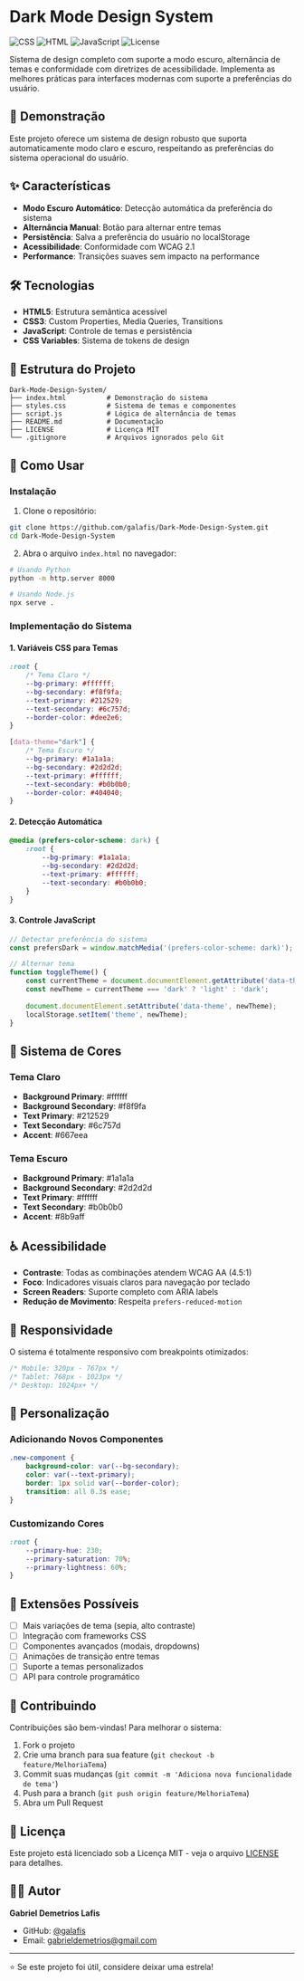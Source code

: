 # Dark Mode Design System

![CSS](https://img.shields.io/badge/CSS3-1572B6?style=flat&logo=css3&logoColor=white)
![HTML](https://img.shields.io/badge/HTML5-E34F26?style=flat&logo=html5&logoColor=white)
![JavaScript](https://img.shields.io/badge/JavaScript-F7DF1E?style=flat&logo=javascript&logoColor=black)
![License](https://img.shields.io/badge/license-MIT-blue.svg)

Sistema de design completo com suporte a modo escuro, alternância de temas e conformidade com diretrizes de acessibilidade. Implementa as melhores práticas para interfaces modernas com suporte a preferências do usuário.

## 🌙 Demonstração

Este projeto oferece um sistema de design robusto que suporta automaticamente modo claro e escuro, respeitando as preferências do sistema operacional do usuário.

## ✨ Características

- **Modo Escuro Automático**: Detecção automática da preferência do sistema
- **Alternância Manual**: Botão para alternar entre temas
- **Persistência**: Salva a preferência do usuário no localStorage
- **Acessibilidade**: Conformidade com WCAG 2.1
- **Performance**: Transições suaves sem impacto na performance

## 🛠️ Tecnologias

- **HTML5**: Estrutura semântica acessível
- **CSS3**: Custom Properties, Media Queries, Transitions
- **JavaScript**: Controle de temas e persistência
- **CSS Variables**: Sistema de tokens de design

## 📁 Estrutura do Projeto

```
Dark-Mode-Design-System/
├── index.html          # Demonstração do sistema
├── styles.css          # Sistema de temas e componentes
├── script.js           # Lógica de alternância de temas
├── README.md           # Documentação
├── LICENSE             # Licença MIT
└── .gitignore          # Arquivos ignorados pelo Git
```

## 🚀 Como Usar

### Instalação

1. Clone o repositório:
```bash
git clone https://github.com/galafis/Dark-Mode-Design-System.git
cd Dark-Mode-Design-System
```

2. Abra o arquivo `index.html` no navegador:
```bash
# Usando Python
python -m http.server 8000

# Usando Node.js
npx serve .
```

### Implementação do Sistema

#### 1. Variáveis CSS para Temas
```css
:root {
    /* Tema Claro */
    --bg-primary: #ffffff;
    --bg-secondary: #f8f9fa;
    --text-primary: #212529;
    --text-secondary: #6c757d;
    --border-color: #dee2e6;
}

[data-theme="dark"] {
    /* Tema Escuro */
    --bg-primary: #1a1a1a;
    --bg-secondary: #2d2d2d;
    --text-primary: #ffffff;
    --text-secondary: #b0b0b0;
    --border-color: #404040;
}
```

#### 2. Detecção Automática
```css
@media (prefers-color-scheme: dark) {
    :root {
        --bg-primary: #1a1a1a;
        --bg-secondary: #2d2d2d;
        --text-primary: #ffffff;
        --text-secondary: #b0b0b0;
    }
}
```

#### 3. Controle JavaScript
```javascript
// Detectar preferência do sistema
const prefersDark = window.matchMedia('(prefers-color-scheme: dark)');

// Alternar tema
function toggleTheme() {
    const currentTheme = document.documentElement.getAttribute('data-theme');
    const newTheme = currentTheme === 'dark' ? 'light' : 'dark';
    
    document.documentElement.setAttribute('data-theme', newTheme);
    localStorage.setItem('theme', newTheme);
}
```

## 🎨 Sistema de Cores

### Tema Claro
- **Background Primary**: #ffffff
- **Background Secondary**: #f8f9fa
- **Text Primary**: #212529
- **Text Secondary**: #6c757d
- **Accent**: #667eea

### Tema Escuro
- **Background Primary**: #1a1a1a
- **Background Secondary**: #2d2d2d
- **Text Primary**: #ffffff
- **Text Secondary**: #b0b0b0
- **Accent**: #8b9aff

## ♿ Acessibilidade

- **Contraste**: Todas as combinações atendem WCAG AA (4.5:1)
- **Foco**: Indicadores visuais claros para navegação por teclado
- **Screen Readers**: Suporte completo com ARIA labels
- **Redução de Movimento**: Respeita `prefers-reduced-motion`

## 📱 Responsividade

O sistema é totalmente responsivo com breakpoints otimizados:

```css
/* Mobile: 320px - 767px */
/* Tablet: 768px - 1023px */
/* Desktop: 1024px+ */
```

## 🔧 Personalização

### Adicionando Novos Componentes
```css
.new-component {
    background-color: var(--bg-secondary);
    color: var(--text-primary);
    border: 1px solid var(--border-color);
    transition: all 0.3s ease;
}
```

### Customizando Cores
```css
:root {
    --primary-hue: 230;
    --primary-saturation: 70%;
    --primary-lightness: 60%;
}
```

## 🔧 Extensões Possíveis

- [ ] Mais variações de tema (sepia, alto contraste)
- [ ] Integração com frameworks CSS
- [ ] Componentes avançados (modais, dropdowns)
- [ ] Animações de transição entre temas
- [ ] Suporte a temas personalizados
- [ ] API para controle programático

## 🤝 Contribuindo

Contribuições são bem-vindas! Para melhorar o sistema:

1. Fork o projeto
2. Crie uma branch para sua feature (`git checkout -b feature/MelhoriaTema`)
3. Commit suas mudanças (`git commit -m 'Adiciona nova funcionalidade de tema'`)
4. Push para a branch (`git push origin feature/MelhoriaTema`)
5. Abra um Pull Request

## 📄 Licença

Este projeto está licenciado sob a Licença MIT - veja o arquivo [LICENSE](LICENSE) para detalhes.

## 👨‍💻 Autor

**Gabriel Demetrios Lafis**

- GitHub: [@galafis](https://github.com/galafis)
- Email: gabrieldemetrios@gmail.com

---

⭐ Se este projeto foi útil, considere deixar uma estrela!

